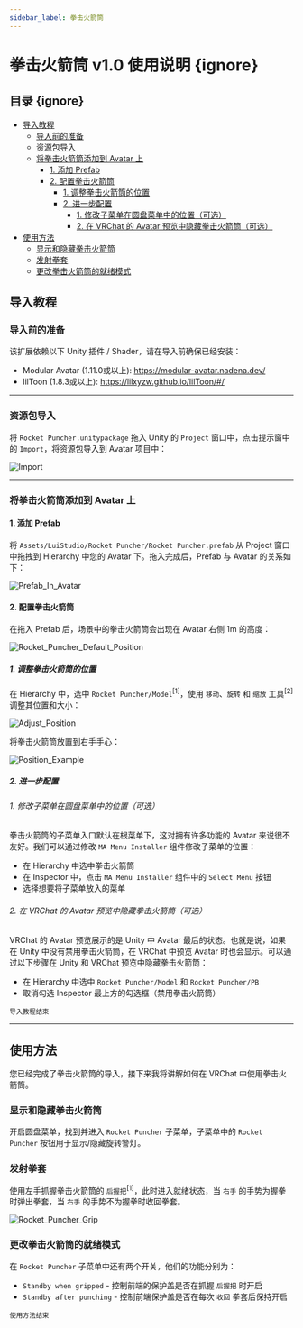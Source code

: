 ```yaml
---
sidebar_label: 拳击火箭筒
---
```


# 拳击火箭筒 v1.0 使用说明 {ignore}

## 目录 {ignore}

<!-- @import "[TOC]" {cmd="toc" depthFrom=1 depthTo=6 orderedList=false} -->

<!-- code_chunk_output -->

- [导入教程](#导入教程)
  - [导入前的准备](#导入前的准备)
  - [资源包导入](#资源包导入)
  - [将拳击火箭筒添加到 Avatar 上](#将拳击火箭筒添加到-avatar-上)
    - [1. 添加 Prefab](#1-添加-prefab)
    - [2. 配置拳击火箭筒](#2-配置拳击火箭筒)
      - [1. 调整拳击火箭筒的位置](#1-调整拳击火箭筒的位置)
      - [2. 进一步配置](#2-进一步配置)
        - [1. 修改子菜单在圆盘菜单中的位置（可选）](#1-修改子菜单在圆盘菜单中的位置可选)
        - [2. 在 VRChat 的 Avatar 预览中隐藏拳击火箭筒（可选）](#2-在-vrchat-的-avatar-预览中隐藏拳击火箭筒可选)
- [使用方法](#使用方法)
  - [显示和隐藏拳击火箭筒](#显示和隐藏拳击火箭筒)
  - [发射拳套](#发射拳套)
  - [更改拳击火箭筒的就绪模式](#更改拳击火箭筒的就绪模式)

<!-- /code_chunk_output -->

## 导入教程

### 导入前的准备

该扩展依赖以下 Unity 插件 / Shader，请在导入前确保已经安装：

- Modular Avatar (1.11.0或以上): https://modular-avatar.nadena.dev/
- lilToon (1.8.3或以上): https://lilxyzw.github.io/lilToon/#/

---

### 资源包导入

将 `Rocket Puncher.unitypackage` 拖入 Unity 的 `Project` 窗口中，点击提示窗中的 `Import`，将资源包导入到 Avatar 项目中：

![Import](./Assets/Import.webp)

---

### 将拳击火箭筒添加到 Avatar 上

#### 1. 添加 Prefab

将 `Assets/LuiStudio/Rocket Puncher/Rocket Puncher.prefab` 从 Project 窗口中拖拽到 Hierarchy 中您的 Avatar 下。拖入完成后，Prefab 与 Avatar 的关系如下：

![Prefab_In_Avatar](./Assets/Prefab_In_Avatar.webp)

#### 2. 配置拳击火箭筒

在拖入 Prefab 后，场景中的拳击火箭筒会出现在 Avatar 右侧 1m 的高度：

![Rocket_Puncher_Default_Position](./Assets/Rocket_Puncher_Default_Position.webp)

##### 1. 调整拳击火箭筒的位置

在 Hierarchy 中，选中 `Rocket Puncher/Model`<sup>[1]</sup>，使用 `移动`、`旋转` 和 `缩放` 工具<sup>[2]</sup>调整其位置和大小：

![Adjust_Position](./Assets/Adjust_Position.webp)

将拳击火箭筒放置到右手手心：

![Position_Example](./Assets/Position_Example.webp)

##### 2. 进一步配置

###### 1. 修改子菜单在圆盘菜单中的位置（可选）

拳击火箭筒的子菜单入口默认在根菜单下，这对拥有许多功能的 Avatar 来说很不友好。我们可以通过修改 `MA Menu Installer` 组件修改子菜单的位置：

- 在 Hierarchy 中选中拳击火箭筒
- 在 Inspector 中，点击 `MA Menu Installer` 组件中的 `Select Menu` 按钮
- 选择想要将子菜单放入的菜单

###### 2. 在 VRChat 的 Avatar 预览中隐藏拳击火箭筒（可选）

VRChat 的 Avatar 预览展示的是 Unity 中 Avatar 最后的状态。也就是说，如果在 Unity 中没有禁用拳击火箭筒，在 VRChat 中预览 Avatar 时也会显示。可以通过以下步骤在 Unity 和 VRChat 预览中隐藏拳击火箭筒：

- 在 Hierarchy 中选中 `Rocket Puncher/Model` 和 `Rocket Puncher/PB`
- 取消勾选 Inspector 最上方的勾选框（禁用拳击火箭筒）

<sub>导入教程结束</sub>

---

## 使用方法

您已经完成了拳击火箭筒的导入，接下来我将讲解如何在 VRChat 中使用拳击火箭筒。

### 显示和隐藏拳击火箭筒

开启圆盘菜单，找到并进入 `Rocket Puncher` 子菜单，子菜单中的 `Rocket Puncher` 按钮用于显示/隐藏旋转警灯。

### 发射拳套

使用左手抓握拳击火箭筒的 `后握把`<sup>[1]</sup>，此时进入就绪状态，当 `右手` 的手势为握拳时弹出拳套，当 `右手` 的手势不为握拳时收回拳套。

![Rocket_Puncher_Grip](./Assets/Rocket_Puncher_Grip.webp)

### 更改拳击火箭筒的就绪模式

在 `Rocket Puncher` 子菜单中还有两个开关，他们的功能分别为：

- `Standby when gripped` - 控制前端的保护盖是否在抓握 `后握把` 时开启
- `Standby after punching` - 控制前端保护盖是否在每次 `收回` 拳套后保持开启

<sub>使用方法结束</sub>
